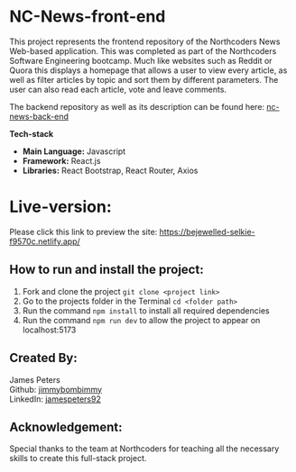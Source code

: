 <h1>NC-News-front-end</h1>
<p>This project represents the frontend repository of the Northcoders News Web-based application. This was completed as part of the Northcoders Software Engineering bootcamp. Much like websites such as Reddit or Quora this displays a homepage that allows a user to view every article, as well as filter articles by topic and sort them by different parameters. The user can also read each article, vote and leave comments.</p>

<p>The backend repository as well as its description can be found here: <a href="https://github.com/jimp66/nc-news-back-end">nc-news-back-end</a>
  
<p><strong>Tech-stack</strong></p>
<ul>
  <li><strong>Main Language:</strong> Javascript</li>
  <li><strong>Framework:</strong> React.js</li>
  <li><strong>Libraries:</strong> React Bootstrap, React Router, Axios</li>
</ul>

<h1>Live-version:</h1>
<p>Please click this link to preview the site: <a href="https://bejewelled-selkie-f9570c.netlify.app/">https://bejewelled-selkie-f9570c.netlify.app/</a></p>

<h2>How to run and install the project:</h2>
<ol>
  <li>Fork and clone the project <code>git clone &lt;project link> </code></li>
  <li>Go to the projects folder in the Terminal <code>cd &lt;folder path> </code></li>
  <li>Run the command <code>npm install</code> to install all required dependencies</li>
  <li>Run the command <code>npm run dev</code> to allow the project to appear on localhost:5173</li>
</ol>

<h2>Created By:</h2>
<p>James Peters 
<br> 
Github: <a href="https://github.com/jimmybombimmy">jimmybombimmy</a>
<br>
LinkedIn: <a href="https://www.linkedin.com/in/jamespeters92/">jamespeters92</a></p>

<h2>Acknowledgement:</h2>
<p>Special thanks to the team at Northcoders for teaching all the necessary skills to create this full-stack project.</p>
